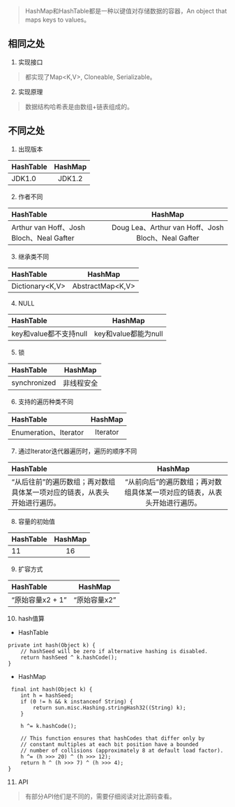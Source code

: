 > HashMap和HashTable都是一种以键值对存储数据的容器，An object that maps keys to values。

## 相同之处
1. 实现接口
> 都实现了Map<K,V>, Cloneable, Serializable。

2. 实现原理
> 数据结构哈希表是由数组+链表组成的。

## 不同之处
1. 出现版本

| HashTable | HashMap |
| :--- | :----: |
| JDK1.0 | JDK1.2 |

2. 作者不同

| HashTable | HashMap |
| :--- | :----: |
| Arthur van Hoff、Josh Bloch、Neal Gafter | Doug Lea、Arthur van Hoff、Josh Bloch、Neal Gafter |

3. 继承类不同

| HashTable | HashMap |
| :--- | :----: |
| Dictionary<K,V> | AbstractMap<K,V> |

4. NULL

| HashTable | HashMap |
| :--- | :----: |
| key和value都不支持null | key和value都能为null |

5. 锁

| HashTable | HashMap |
| :--- | :----: |
| synchronized | 非线程安全 |

6. 支持的遍历种类不同

| HashTable | HashMap |
| :--- | :----: |
| Enumeration、Iterator | Iterator |

7. 通过Iterator迭代器遍历时，遍历的顺序不同

| HashTable | HashMap |
| :--- | :----: |
| “从后往前”的遍历数组；再对数组具体某一项对应的链表，从表头开始进行遍历。 | “从前向后”的遍历数组；再对数组具体某一项对应的链表，从表头开始进行遍历。 |

8. 容量的初始值

| HashTable | HashMap |
| :--- | :----: |
| 11 | 16 |

9. 扩容方式

| HashTable | HashMap |
| :--- | :----: |
| “原始容量x2 + 1” | “原始容量x2” |

10. hash值算

* HashTable

````
private int hash(Object k) {
    // hashSeed will be zero if alternative hashing is disabled.
    return hashSeed ^ k.hashCode();
}
````

* HashMap

````
 final int hash(Object k) {
    int h = hashSeed;
    if (0 != h && k instanceof String) {
        return sun.misc.Hashing.stringHash32((String) k);
    }

    h ^= k.hashCode();

    // This function ensures that hashCodes that differ only by
    // constant multiples at each bit position have a bounded
    // number of collisions (approximately 8 at default load factor).
    h ^= (h >>> 20) ^ (h >>> 12);
    return h ^ (h >>> 7) ^ (h >>> 4);
}
````

11. API

> 有部分API他们是不同的，需要仔细阅读对比源码查看。
